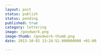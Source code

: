 ```yaml
---
layout: post
status: publish
status: pending
published: true
category: lettering
image: /goodwork.png
image-thumb: /goodwork-thumb.png
date: 2013-10-02 13:24:52.000000000 +01:00

---
```

